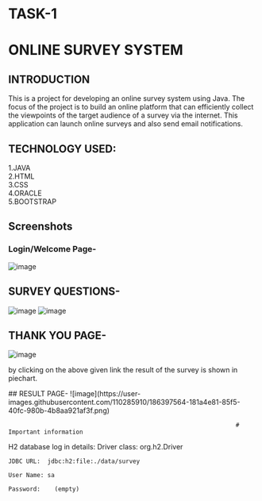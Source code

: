 # TASK-1 <br>
# ONLINE SURVEY SYSTEM

## INTRODUCTION
This is a project for developing an online survey system using Java. The focus of the project is to build an online platform that can efficiently collect the viewpoints of the target audience of a survey via the internet. This application can launch online surveys and also send email notifications.

## TECHNOLOGY USED:
1.JAVA<br>
2.HTML<br>
3.CSS<br>
4.ORACLE<br>
5.BOOTSTRAP<br>

## Screenshots
### Login/Welcome Page-
![image](https://user-images.githubusercontent.com/110285910/186395861-c371d57a-a426-4a21-9a3a-189661e00cb2.png)

## SURVEY QUESTIONS-
![image](https://user-images.githubusercontent.com/110285910/186396154-43f4b8b6-84a4-4521-9d2e-9032b14e2d04.png)
![image](https://user-images.githubusercontent.com/110285910/186396245-6afadcd4-3b9c-4f1c-9816-7d2a87bdd330.png)

## THANK YOU PAGE-
![image](https://user-images.githubusercontent.com/110285910/186396649-8f3a212e-c0f1-4cbf-9aff-7b88e9b3b2e1.png)

<p> by clicking on the above given link the result of the survey is shown in piechart.</p>
## RESULT PAGE-
![image](https://user-images.githubusercontent.com/110285910/186397564-181a4e81-85f5-40fc-980b-4b8aa921af3f.png)



                                                                    # Important information
 H2 database log in details:
	Driver class: org.h2.Driver
	
	JDBC URL:  jdbc:h2:file:./data/survey
	
	User Name: sa

	Password:    (empty)
  <br>
  
